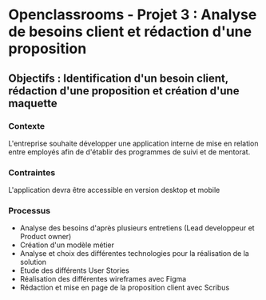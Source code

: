 # Openclassrooms - Projet 3 : Analyse de besoins client et rédaction d'une proposition

## Objectifs : Identification d'un besoin client, rédaction d'une proposition et création d'une maquette

### Contexte
L'entreprise souhaite développer une application interne de mise en relation entre employés afin de d'établir des programmes de suivi et de mentorat.

### Contraintes
L'application devra être accessible en version desktop et mobile

### Processus
- Analyse des besoins d'après plusieurs entretiens (Lead developpeur et Product owner)
- Création d'un modèle métier
- Analyse et choix des différentes technologies pour la réalisation de la solution
- Etude des différents User Stories
- Réalisation des différentes wireframes avec Figma
- Rédaction et mise en page de la proposition client avec Scribus

